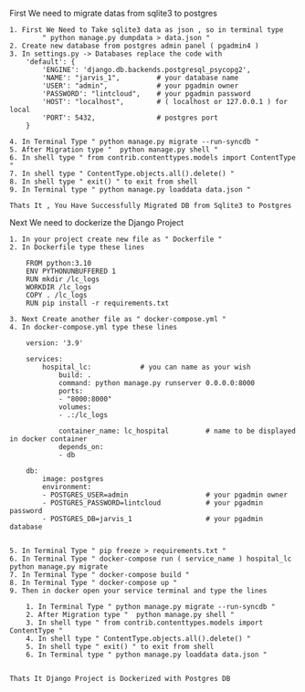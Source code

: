 First We need to migrate datas from sqlite3 to postgres

    1. First We Need to Take sqlite3 data as json , so in terminal type 
            " python manage.py dumpdata > data.json "
    2. Create new database from postgres admin panel ( pgadmin4 )
    3. In settings.py -> Databases replace the code with 
        'default': {
            'ENGINE': 'django.db.backends.postgresql_psycopg2',
            'NAME': "jarvis_1",         # your database name
            'USER': "admin",            # your pgadmin owner
            'PASSWORD': "lintcloud",    # your pgadmin password
            'HOST': "localhost",        # ( localhost or 127.0.0.1 ) for local
            'PORT': 5432,               # postgres port       
        }

    4. In Terminal Type " python manage.py migrate --run-syncdb "
    5. After Migration type "  python manage.py shell "
    6. In shell type " from contrib.contenttypes.models import ContentType "
    7. In shell type " ContentType.objects.all().delete() "
    8. In shell type " exit() " to exit from shell
    9. In Terminal type " python manage.py loaddata data.json "

    Thats It , You Have Successfully Migrated DB from Sqlite3 to Postgres


Next We need to dockerize the Django Project

    1. In your project create new file as " Dockerfile "
    2. In Dockerfile type these lines 

        FROM python:3.10
        ENV PYTHONUNBUFFERED 1
        RUN mkdir /lc_logs
        WORKDIR /lc_logs
        COPY . /lc_logs
        RUN pip install -r requirements.txt

    3. Next Create another file as " docker-compose.yml "
    4. In docker-compose.yml type these lines

        version: '3.9'

        services:
            hospital_lc:            # you can name as your wish 
                build: .
                command: python manage.py runserver 0.0.0.0:8000
                ports:
                - "8000:8000"
                volumes:
                - .:/lc_logs
                
                container_name: lc_hospital         # name to be displayed in docker container
                depends_on:
                - db
        
        db:
            image: postgres
            environment:
            - POSTGRES_USER=admin                   # your pgadmin owner
            - POSTGRES_PASSWORD=lintcloud           # your pgadmin password
            - POSTGRES_DB=jarvis_1                  # your pgadmin database


    5. In Terminal Type " pip freeze > requirements.txt "
    6. In Terminal Type " docker-compose run ( service_name ) hospital_lc python manage.py migrate
    7. In Terminal Type " docker-compose build "
    8. In Terminal Type " docker-compose up "
    9. Then in docker open your service terminal and type the lines 

        1. In Terminal Type " python manage.py migrate --run-syncdb "
        2. After Migration type "  python manage.py shell "
        3. In shell type " from contrib.contenttypes.models import ContentType "
        4. In shell type " ContentType.objects.all().delete() "
        5. In shell type " exit() " to exit from shell
        6. In Terminal type " python manage.py loaddata data.json "

    
    Thats It Django Project is Dockerized with Postgres DB